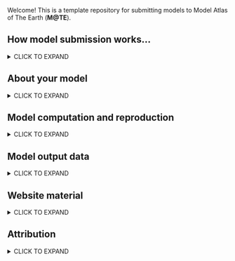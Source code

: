 Welcome! This is a template repository for submitting models to Model Atlas of The Earth (**M@TE**). 

How model submission works...
-----

<details><summary>CLICK TO EXPAND</summary>
<p>


* create a new repository by clicking on the __Use this template__ button above
* name your repository using this convention:
   * `creatorname_year_keyword` (e.g. `corcho_2022_collision`)
* populate this markdown document (`Readme.md`) with as much information as you can
* information is recorded in 3 recurring structures:
    * **Metadata Fields** (markdown tables)
    * **Metadata Tags** (markdown checkboxes)
    * **File Description** (markdown tables)
* you need to physically edit the markdown (plain text). You can do this directly through github, or on your device with a plain text editor.
    * Many of the fields have place holder / example text to help guide you. Delete this text and replace with your own.   
* add any files to the `model_files` and `web_files` subfolders.
* once you have completed these steps, you can submit your model back to M@TE <https://github.com/ModelAtlasofTheEarth>

> **Note**
> The Wiki provides more detailed information on submission. Create a Github Issue if you have problems or questions. 

  
</p>
</details>

About your model
-----

<details><summary>CLICK TO EXPAND</summary>
<p>

**Metadata fields**

Field | Value | Notes
--- | --- | ---
**Title** |The Role of Lithospheric-Deep Mantle Interactions on the Style and Stress Evolution of Arc-Continent Collision | ...
**Abstract** | Continents grow by the successive accretion of material to their margins, mostly collision and accretion of intra-oceanic magmatic arcs. We investigate the effect of arc buoyancy and viscosity on the mode of collision, and the effects on the margin using a computer modeling approach. Our simulations show that upon collision, it is a small differential in density (3%) between the colliding arc and the continental margin that dictates whether subduction continues or stops after collision. In addition, our models show that arc buoyancy and viscosity drive lithospheric extension in the continental plate. Also, as the subducting slab reaches a mantle discontinuity at 660 km depth, it folds and causes strain and stress fluctuations on the margin.| 
**Keywords** | Collision, subduction, accretion | 
**Field of research (FOR) code** | 3706,370604  | 


**Metadata  Tags**

> **Note**
> Place an X in in the boxes to select!

- [X] published study
- [ ] commmunity benchmark
- [ ] attempted reproduction of a previous model (including with different codes, etc)
- [ ] missing data model (input files available, requires re-running by community)


</p>
</details>


Model computation and reproduction
-----

<details><summary>CLICK TO EXPAND</summary>
<p>

**Metadata fields**


The following fields provide information and references for sources and processes that were used to create the dataset.  Provide software and computing details, versioning, web references, DOIs, Github links, input datasets etc. on any of the components and workflows that went into the generation of the dataset. 


Field | Value | Notes
--- | --- | ---
**software framework** |UWGeodynamics  | 
**software version** | |
**source code link** |  https://github.com/underworldcode/UWGeodynamics | 
**input datasets** | None | 
**computer details** | E.g., cluster name, Operating System, MPI version, number of cores  | 
**additional notes** | E.g., This product was generated by XX method as described by XX et al. (yyyy) <paper doi>. Further details and code for the method are available in the Github/code repository XX....This product is derived from dataset XX (dataset doi or link to details). The method is detailed in .... and uses inputs X (link), Y (link), Z (link) to produce this published product. |



**Metadata  Tags**

- [X] this submission includes input files
- [ ] this submission includes a software container or environent file for __running the model__ (i.e. docker image, dockerfile, conda environment.yml)
- [X] this submission includes postprocessing files
- [ ] this submission includes a software container or environent file __for postprocessing__
- [ ] postprocessing files are linked to data on the NCI's GeoNetwork (through thredds/OPeNDAP API)


> **Note**
> Please add any additional files (related to model execution, reproduction and postprocessing) to the `model_files` folder. Describe these files in the **File Description** table below.

**File Description**

Filename/pattern | Description | Notes
--- | --- | ---
`SubductionTransference_Mechanical_25Km-WeakerLM.ipynb`  | Jupyter notebook to run model with 25 km thick arc-crust   | Additional info | 
`ModelGeometry.py` | python script with functions/variables requied by `SubductionTransference_Mechanical_25Km-WeakerLM.ipynb` | 
`MechanicalProperties.py` | python script with functions/variables requied by `SubductionTransference_Mechanical_25Km-WeakerLM.ipynb | 
`Figure_6_Kinematics_Analysis.ipynb` | Jupyter notebook containing workflow to recreate Fig. 6 of Corcho. et al 2022 |




</p>
</details>


Model output data
-----

<details><summary>CLICK TO EXPAND</summary>
<p>


**Metadata  Tags**

- [X] this submission  includes model output data

> **Note**
> If the above box is ticked, the M@TE team will contact you with details for uploading data. Please fill out the **Metadata fields** Tables below.  Please describe output data files using the **File Description** Table. 
  
**Metadata fields**

Field | Value | Notes
--- | --- | ---
**Summary of dataset** | This dataset includes 2 end-member models from the larger suite of models described in Corcho et al., 2022. The models simulate arc-continent collision in a two-dimensional box, 3,600 km long and 800 km deep. The 2 end-member models have arc terranes with 25 km and 35 km thick crust respectively.   The models were developed using the particle-in-cell, finite element code Underworld2/UWGeodynamics version 2.9.6 (Beucher et al., 2019; Mansour et al., 2020). See associated publication for further implementation details and reference. The data are stored in HDF files with .xdmf/.xml files enabling a mapping between HDF arrays and VTK data structures. The .xdmf/.xml can be read into Paraview (tested with version 5.8.0, using the "XDMF Reader"), as well as the Python vtk library and associated packages such as Pyvista. The README.md file provides more information on the dataset and files. The dataset may be useful for further research as well as education purposes.|
**additional notes** | Information and references for sources and processes that were used to create the dataset |
**Temporal extents (if applicable)** | | ---
**Spatial extents (if applicable)** | | ---
**Local NCI file path** | Completed once data are available on NCI Geonetwork Catalog | 
**DOI (NCI Internal Field)** |Completed once data are available on NCI Geonetwork Catalog | 


> **Note**
> Model output data is _Not_ submitted through Github. However the **File Description** Table provides a place to describe those files. Include anything that might be useful for the community (or your future self): datum or reference values, units, nature of the data (scalar/vector/tensor), order of components. 

**File Description**

Filename/pattern | Description | Notes
--- | --- | ---
XDMF.fields.00*.xmf | | 
XDMF.swarms.00*.xmf | |
materialField-*.h5 | |
plasticStrain-*.h5 | |
pressureField-*.h5 | |
projDensityField-*.h5 | |
projMaterialField-*.h5 | |
projPlasticStrain-*.h5 | |
projStressField-*.h5 | |
projStressTensor-*.h5 | |
projTimeField-*.h5 | |
projViscosityField-*.h5 | |
strainRateField-*.h5 | |
swarm-*.h5 | |
timeField-*.h5 | |
velocityField-*.h5 | |
ArcTracers-*.h5 | |
ArcTracers-*.xdmf | |
ArcTracers_Arc_nodes_velocity_X-*.h5 | |
ArcTracers_Arc_nodes_velocity_Y-*.h5 | |
ArcTracers_Time_Arc-*.h5 | |
ArcTracers_global_index-*.h5 | |
CratonTracers-*.h5 | |
CratonTracers-*.xdmf | |
CratonTracers_Cratonic_overriding_plate_velocity_X-*.h5 | |
CratonTracers_Cratonic_overriding_plate_velocity_Y-*.h5 | |
CratonTracers_Time_SP-*.h5 | |
CratonTracers_global_index-*.h5 | |
OPTracers-*.h5 | |
OPTracers-*.xdmf | |
OPTracers_Time_OP-*.h5 | |
OPTracers_global_index-*.h5 | |
SPTracers-*.h5 | |
SPTracers-*.xdmf | |
SPTracers_Subducting_plate_velocity_X-*.h5 | |
SPTracers_Subducting_plate_velocity_Y-*.h5 | |
SPTracers_Time_SP-*.h5 | |


</p>
</details>


Website material
-----

<details><summary>CLICK TO EXPAND</summary>
<p>


> **Note**
> To feature your model on our website (<https://mate.science>), we will require some images/animations and captions. Please add files to the `web_files` folder, and describe these files using the following **File Description** Table. The **Purpose** field will be used to help direct the content. You do not need to supply all of these, and you may supply multiple files with the same purpose.

**File Description**

File | Purpose | Caption
--- | --- | ---
`landing_image.png` | landing page image |  Example of the temporal evolution of the numerical simulations that result in failed arc transference and slab break-off (more buoyant remnant arcs) with an
effective thickness between 32 and 35 km.
`graphic_abstract.png` | visual abstract |  Schematic illustration of initial model conditions and subsequent post-collisional evolution of the two identified styles of arc-continent collision, whose dynamics are controlled by arc transference and slab-anchoring in less buoyant remnant arcs (see publication for further detail)
`model_setup.jpg` | model setup | (a) Model set up for numerical simulations based on previous research in the dynamics of accretionary continental margins (Moresi et al., 2014). It includes an oceanic subducting plate (dark yellow), an overriding plate composed by a continental (cyan) and cratonic domain (dark blue), and a ribbon of thicker crust representing a remnant = intra-oceanic arc attached to the oceanic plate (red). The upper mantle and the upper-lower mantle boundary are included to capture deep-mantle slab interactions. Orange, yellow, and dark green dots show locations where subducting plate convergence velocity, the trench-retreat velocity and the overriding plate (OP) retreat velocity were measured. The (b–e) profiles show a schematic lithospheric cross-section of the domains considered in our model set-up (see publication for further detail).
`animation_25.gif` | animation | Evolution of material field for model with 25 km arc crust
`animation_35.gif` | animation | Evolution of material field for model with 35 km arc crust


> **Note**
> Acceptible formats: JPEG, PNG, PDF, AVI, GIF, MP4. Total size of files will be limited by Github repository constraints




</p>
</details>



Attribution
-----
<details><summary>CLICK TO EXPAND</summary>
<p>


Field | Value | Notes
--- | --- | ---
**Associated publication DOI** | [DOI](https://doi.org/10.1029/2022GC010386) | 
**Funder(s)** |  Australian Research Council's ITRH Project IH130200012 and DP150102887. AFRC was supported by a scholarship from the Colombian Government (Ministerio de Ciencia, Tecnología, e Innovación, 783), a research grant from the Colombian Association of Petroleum Geologists and Geophysicists (Asociación Colombiana de Geólogos y Geofísicos del Petróleo) fund and a top-up scholarship form the University of Melbourne (Baragwanath scholarship).  This work was enabled by Auscope, the Nectar Research Cloud and the National Computational Infrastructure (projects m18, mw52), which are supported by the Australian Government via the National Collaborative Research Infrastructure Strategy (NCRIS). | 
**Author(s)** | Refer to publication | 
**Licence** |  E.g., <a rel="license" href="http://creativecommons.org/licenses/by/4.0/"><img alt="Creative Commons License" style="border-width:0" src="https://i.creativecommons.org/l/by/4.0/88x31.png" /></a><br />This work is licensed under a <a rel="license" href="http://creativecommons.org/licenses/by/4.0/">Creative Commons Attribution 4.0 International License</a>. | 

> **Note on Publications**
> Please also add .bib entries for any associated publication to the `CITATIONS.bib` file
> See Wiki for further information on .bib files 

> **Note on Licence**
> we encourage model creators to issue a single licence that will cover all material sumbitted to M@TE.
> we recommend a Creative Commons license
> you can use the following website to choose from a range of options <Chttps://creativecommons.org/choose/> 





</p>
</details>






